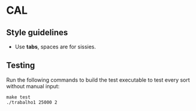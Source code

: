 # CAL

## Style guidelines

- Use **tabs**, spaces are for sissies.


## Testing

Run the following commands to build the test executable to test every sort without manual input:

```
make test
./trabalho1 25000 2
```
